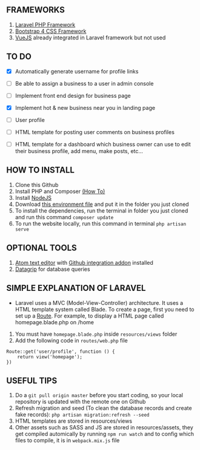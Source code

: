 ## FRAMEWORKS
1. [Laravel PHP Framework](https://laravel.com/docs/5.7)
2. [Bootstrap 4 CSS Framework](https://getbootstrap.com/docs/4.3/getting-started/introduction/)
3. [VueJS](https://vuejs.org/) already integrated in Laravel framework but not used

## TO DO
- [X] Automatically generate username for profile links
- [ ] Be able to assign a business to a user in admin console
- [ ] Implement front end design for business page
- [X] Implement hot & new business near you in landing page
- [ ] User profile
- [ ] HTML template for posting user comments on business profiles
- [ ] HTML template for a dashboard which business owner can use to edit their business profile, add menu, make posts, etc...


## HOW TO INSTALL
1. Clone this Github
2. Install PHP and Composer [(How To)](https://www.jeffgeerling.com/blog/2018/installing-php-7-and-composer-on-windows-10)
3. Install [NodeJS](https://nodejs.org/en/)
4. Download [this environment file](https://drive.google.com/open?id=1yfppt_JXePYrMWGLZAEZGIzbi_8nv_SY) and put it in the folder you just cloned
5. To install the dependencies, run the terminal in folder you just cloned and run this command `composer update`
6. To run the website locally, run this command in terminal `php artisan serve`


## OPTIONAL TOOLS
1. [Atom text editor](https://atom.io/) with [Github integration addon](https://atom.io/packages/github) installed
2. [Datagrip](https://www.jetbrains.com/datagrip/) for database queries

## SIMPLE EXPLANATION OF LARAVEL
- Laravel uses a MVC (Model-View-Controller) architecture. It uses a HTML template system called Blade. To create a page, first you need to set up a [Route](https://laravel.com/docs/5.8/routing). For example, to display a HTML page called homepage.blade.php on /home
1. You must have `homepage.blade.php` inside `resources/views` folder
2. Add the following code in `routes/web.php` file
```
Route::get('user/profile', function () {
    return view('homepage');
})
```


## USEFUL TIPS
1. Do a `git pull origin master` before you start coding, so your local repository is updated with the remote one on Github
2. Refresh migration and seed (To clean the database records and create fake records): `php artisan migration:refresh --seed`  
3. HTML templates are stored in resources/views
4. Other assets such as SASS and JS are stored in resources/assets, they get compiled automically by running `npm run watch` and to config which files to compile, it is in `webpack.mix.js` file
